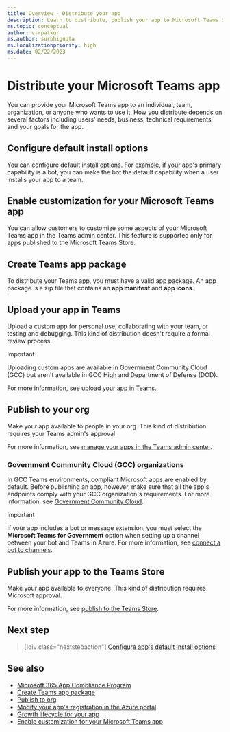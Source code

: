 ```yaml
---
title: Overview - Distribute your app
description: Learn to distribute, publish your app to Microsoft Teams Store or to your org. Understand how app's endpoints must comply with your Government Community Cloud(GCC) organization's requirements.
ms.topic: conceptual
author: v-rpatkur
ms.author: surbhigupta
ms.localizationpriority: high
ms.date: 02/22/2023
---
```


# Distribute your Microsoft Teams app

You can provide your Microsoft Teams app to an individual, team, organization, or anyone who wants to use it. How you distribute depends on several factors including users' needs, business, technical requirements, and your goals for the app.

## Configure default install options

You can configure default install options. For example, if your app's primary capability is a bot, you can make the bot the default capability when a user installs your app to a team.

## Enable customization for your Microsoft Teams app

You can allow customers to customize some aspects of your Microsoft Teams app in the Teams admin center. This feature is supported only for apps published to the Microsoft Teams Store.

## Create Teams app package

To distribute your Teams app, you must have a valid app package.  An app package is a zip file that contains an **app manifest** and **app icons**.

## Upload your app in Teams

Upload a custom app for personal use, collaborating with your team, or testing and debugging. This kind of distribution doesn't require a formal review process.

> [!IMPORTANT]
> Uploading custom apps are available in Government Community Cloud (GCC) but aren't available in GCC High and Department of Defense (DOD).

For more information, see [upload your app in Teams](apps-upload.md).

## Publish to your org

Make your app available to people in your org. This kind of distribution requires your Teams admin's approval.

For more information, see [manage your apps in the Teams admin center](/microsoftteams/manage-apps?toc=%2Fmicrosoftteams%2Fplatform%2Ftoc.json&bc=%2FMicrosoftTeams%2Fbreadcrumb%2Ftoc.json).

### Government Community Cloud (GCC) organizations

In GCC Teams environments, compliant Microsoft apps are enabled by default. Before publishing an app, however, make sure that all the app's endpoints comply with your GCC organization's requirements. For more information, see [Government Community Cloud](../cloud-overview.md#teams-for-government-clouds).

> [!IMPORTANT]
> If your app includes a bot or message extension, you must select the **Microsoft Teams for Government** option when setting up a channel between your bot and Teams in Azure. For more information, see [connect a bot to channels](/azure/bot-service/bot-service-manage-channels?view=azure-bot-service-4.0&preserve-view=true).

## Publish your app to the Teams Store

Make your app available to everyone. This kind of distribution requires Microsoft approval.

For more information, see [publish to the Teams Store](~/concepts/deploy-and-publish/appsource/publish.md).

## Next step

> [!div class="nextstepaction"]
> [Configure app's default install options](~/concepts/deploy-and-publish/add-default-install-scope.md)

## See also

* [Microsoft 365 App Compliance Program](/microsoft-365-app-certification/overview)
* [Create Teams app package](../build-and-test/apps-package.md)
* [Publish to org](/microsoftteams/upload-custom-apps)
* [Modify your app's registration in the Azure portal](/azure/active-directory/develop/howto-modify-supported-accounts)
* [Growth lifecycle for your app](appsource/post-publish/app-growth/app-growth-lifecycle.md)
* [Enable customization for your Microsoft Teams app](../design/enable-app-customization.md)
